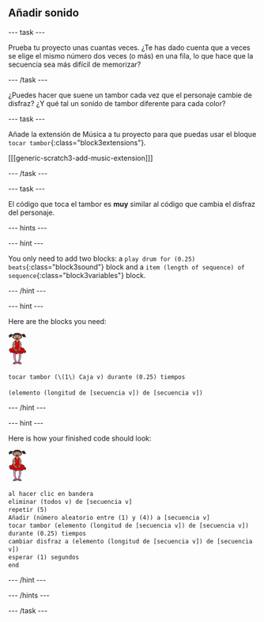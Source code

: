 ## Añadir sonido

\--- task \---

Prueba tu proyecto unas cuantas veces. ¿Te has dado cuenta que a veces se elige el mismo número dos veces (o más) en una fila, lo que hace que la secuencia sea más difícil de memorizar?

\--- /task \---

¿Puedes hacer que suene un tambor cada vez que el personaje cambie de disfraz? ¿Y qué tal un sonido de tambor diferente para cada color?

\--- task \---

Añade la extensión de Música a tu proyecto para que puedas usar el bloque `tocar tambor`{:class="block3extensions"}.

[[[generic-scratch3-add-music-extension]]]

\--- /task \---

\--- task \---

El código que toca el tambor es **muy** similar al código que cambia el disfraz del personaje.

\--- hints \---

\--- hint \---

You only need to add two blocks: a `play drum for (0.25) beats`{:class="block3sound"} block and a `item (length of sequence) of sequence`{:class="block3variables"} block.

\--- /hint \---

\--- hint \---

Here are the blocks you need:

![ballerina](images/ballerina.png)

```blocks3
tocar tambor (\(1\) Caja v) durante (0.25) tiempos 

(elemento (longitud de [secuencia v]) de [secuencia v])
```

\--- /hint \---

\--- hint \---

Here is how your finished code should look:

![ballerina](images/ballerina.png)

```blocks3
al hacer clic en bandera
eliminar (todos v) de [secuencia v]
repetir (5)
Añadir (número aleatorio entre (1) y (4)) a [secuencia v]
tocar tambor (elemento (longitud de [secuencia v]) de [secuencia v]) durante (0.25) tiempos
cambiar disfraz a (elemento (longitud de [secuencia v]) de [secuencia v])
esperar (1) segundos
end
```

\--- /hint \---

\--- /hints \---

\--- /task \---